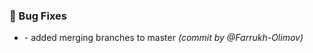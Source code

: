 ### :bug: Bug Fixes
- [](https://github.com/Farrukh-Olimov/Project-Python/commit/91a00094c289a71860e9646116e3ff1058a48b4b) - added merging branches to master *(commit by @Farrukh-Olimov)*

